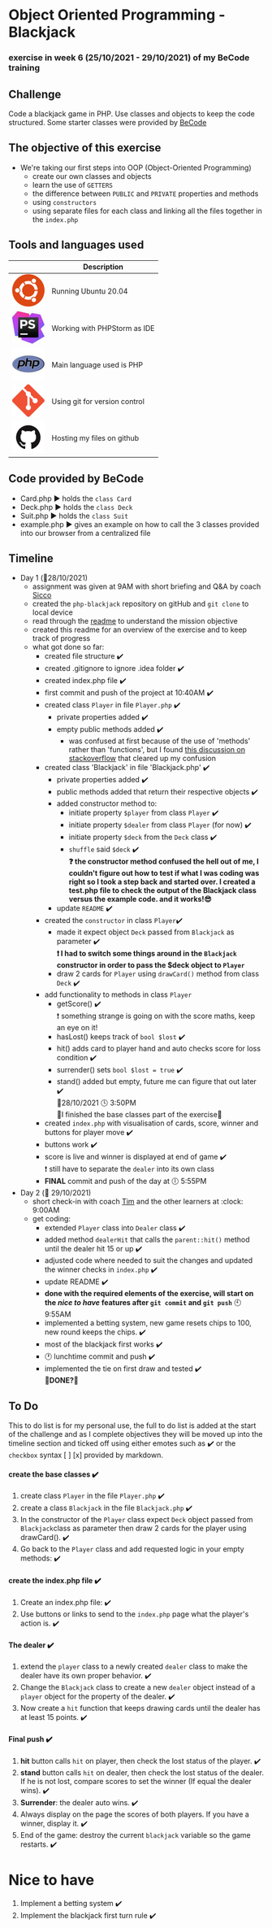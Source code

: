 # Object Oriented Programming - Blackjack
### exercise in week 6 (25/10/2021 - 29/10/2021) of my BeCode training
## Challenge

Code a blackjack game in PHP. Use classes and objects to keep the code structured.
Some starter classes were provided by [BeCode](https://github.com/becodeorg/ANT-Lamarr-5.34/tree/main/2.The-Hill/php/4.oop-blackjackgame/code)

## The objective of this exercise

* We're taking our first steps into OOP (Object-Oriented Programming)
  * create our own classes and objects
  * learn the use of `GETTERS`
  * the difference between `PUBLIC` and `PRIVATE` properties and methods
  * using `constructors`
  * using separate files for each class and linking all the files together in the `index.php`

## Tools and languages used

|  | Description |
| ----------- | ----------- |
| ![ubuntu](IMG/ubuntu-logo.png) | Running Ubuntu 20.04 |
| ![php-storm](IMG/phpstorm-logo.jpeg) | Working with PHPStorm as IDE |
| ![php](IMG/php-logo.jpg) | Main language used is PHP |
| ![git](IMG/git-logo.png) | Using git for version control |
| ![github](IMG/github-logo.png) | Hosting my files on github |

## Code provided by BeCode

* Card.php :arrow_forward: holds the `class Card`
* Deck.php :arrow_forward: holds the `class Deck`
* Suit.php :arrow_forward: holds the `class Suit`
* example.php :arrow_forward: gives an example on how to call the 3 classes provided into our browser from a centralized file

## Timeline

* Day 1 (:date:28/10/2021)
  * assignment was given at 9AM with short briefing and Q&A by coach [Sicco](https://github.com/Sick-0)
  * created the `php-blackjack` repository on gitHub and `git clone` to local device
  * read through the [readme](https://github.com/becodeorg/ANT-Lamarr-5.34/blob/main/2.The-Hill/php/4.oop-blackjackgame/README.md) to understand the mission objective
  * created this readme for an overview of the exercise and to keep track of progress
  * what got done so far:
    * created file structure :heavy_check_mark:
    * created .gitignore to ignore .idea folder :heavy_check_mark:
    * created index.php file :heavy_check_mark:
    * first commit and push of the project at 10:40AM :heavy_check_mark:
    * created class `Player` in file `Player.php` :heavy_check_mark:
      * private properties added :heavy_check_mark:
      * empty public methods added :heavy_check_mark:
        * was confused at first because of the use of 'methods' rather than 'functions', but I found [this discussion on stackoverflow](https://stackoverflow.com/questions/22913321/why-functions-are-called-methods-in-java) that cleared up my confusion
    * created class 'Blackjack' in file 'Blackjack.php' :heavy_check_mark:
      * private properties added :heavy_check_mark:
      * public methods added that return their respective objects :heavy_check_mark:
      * added constructor method to:
        * initiate property `$player` from class `Player` :heavy_check_mark:
        * initiate property `$dealer` from class `Player` (for now) :heavy_check_mark:
        * initiate property `$deck` from the `Deck` class :heavy_check_mark:
        * `shuffle` said `$deck` :heavy_check_mark:  
**:question: the constructor method confused the hell out of me, I couldn't figure out how to test if what I was coding was right so I took a step back and started over. I created a test.php file to check the output of the Blackjack class versus the example code. and it works!:sunglasses:**
      * update `README`  :heavy_check_mark:
    * created the `constructor` in class `Player`:heavy_check_mark:
      * made it expect object `Deck` passed from `Blackjack` as parameter :heavy_check_mark:  
      **:exclamation: I had to switch some things around in the `Blackjack` constructor in order to pass the $deck object to `Player`**
      * draw 2 cards for `Player` using `drawCard()` method from class `Deck` :heavy_check_mark:
    * add functionality to methods in class `Player`
      * getScore() :heavy_check_mark:  
      :exclamation: something strange is going on with the score maths, keep an eye on it!
      * hasLost() keeps track of `bool $lost` :heavy_check_mark:
      * hit() adds card to player hand and auto checks score for loss condition :heavy_check_mark:
      * surrender() sets `bool $lost = true` :heavy_check_mark:
      * stand() added but empty, future me can figure that out later :heavy_check_mark:  
:date:28/10/2021 :clock4: 3:50PM  
:tada:I finished the base classes part of the exercise:tada:
    * created `index.php` with visualisation of cards, score, winner and buttons for player move :heavy_check_mark:
    * buttons work :heavy_check_mark:
    * score is live and winner is displayed at end of game :heavy_check_mark:  
    :exclamation: still have to separate the `dealer` into its own class
    * **FINAL** commit and push of the day at :clock6: 5:55PM
* Day 2 (:date: 29/10/2021)
  * short check-in with coach [Tim](https://github.com/Timmeahj) and the other learners at :clock: 9:00AM
  * get coding:
    * extended `Player` class into `Dealer` class :heavy_check_mark:
    * added method `dealerHit` that calls the `parent::hit()` method until the dealer hit 15 or up :heavy_check_mark:
    * adjusted code where needed to suit the changes and updated the winner checks in `index.php` :heavy_check_mark:
    * update README :heavy_check_mark:
    * **done with the required elements of the exercise, will start on the *nice to have* features after `git commit` and `git push`** :clock10: 9:55AM
    * implemented a betting system, new game resets chips to 100, new round keeps the chips. :heavy_check_mark:
    * most of the blackjack first works :heavy_check_mark:
    * :clock1: lunchtime commit and push :heavy_check_mark:
    * implemented the tie on first draw and tested :heavy_check_mark:  
:tada:**DONE?**:tada:

## To Do

This to do list is for my personal use, the full to do list is added at the start of the challenge and as I complete
objectives they will be moved up into the timeline section and ticked off using either emotes such as :heavy_check_mark: 
or the `checkbox` syntax [ ] [x] provided by markdown.

#### create the base classes :heavy_check_mark:
1. create class `Player` in the file `Player.php` :heavy_check_mark:
2. create a class `Blackjack` in the file `Blackjack.php` :heavy_check_mark:
3. In the constructor of the `Player` class expect `Deck` object passed from `Blackjack`class as parameter then draw 2 cards for the player using drawCard(). :heavy_check_mark:
4. Go back to the `Player` class and add requested logic in your empty methods: :heavy_check_mark:

#### create the index.php file :heavy_check_mark:
1. Create an index.php file: :heavy_check_mark:
2. Use buttons or links to send to the `index.php` page what the player's action is. :heavy_check_mark:

#### The dealer :heavy_check_mark:

1. extend the `player` class to a newly created `dealer` class to make the dealer have its own proper behavior.  :heavy_check_mark:
2. Change the `Blackjack` class to create a new `dealer` object instead of a `player` object for the property of the dealer. :heavy_check_mark:
3. Now create a `hit` function that keeps drawing cards until the dealer has at least 15 points. :heavy_check_mark:

#### Final push :heavy_check_mark:

1. **hit** button calls `hit` on player, then check the lost status of the player. :heavy_check_mark:
2. **stand** button calls `hit` on dealer, then check the lost status of the dealer. If he is not lost, compare scores to set the winner (If equal the dealer wins). :heavy_check_mark:
3. **Surrender**: the dealer auto wins. :heavy_check_mark:
4. Always display on the page the scores of both players. If you have a winner, display it. :heavy_check_mark:
5. End of the game: destroy the current `blackjack` variable so the game restarts. :heavy_check_mark:

# Nice to have
1. Implement a betting system :heavy_check_mark:
2. Implement the blackjack first turn rule :heavy_check_mark: